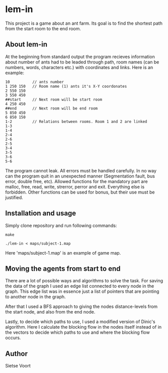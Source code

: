 # lem-in

This project is a game about an ant farm. Its goal is to find the shortest path from the start room to the end room.

## About lem-in

At the beginning from standard output the program recieves information about number of ants had to be leaded through path, room names (can be numbers, words, characters etc.) with coordinates and links. Here is an example:

```
10          // ants number
1 250 150   // Room name (1) ants it's X-Y coordonates
2 550 150
3 550 450
##start     // Next room will be start room
4 250 450
##end       // Next room will be end room
5 850 450
6 850 150
1-2         // Relations between rooms. Room 1 and 2 are linked
1-3
1-4
2-4
2-6
2-5
3-4
3-5
3-6
5-6
```

The program cannot leak. All errors must be handled carefully. In no way can the program quit in an unexpected manner (Segmentation fault, bus error, double free, etc).
Allowed functions for the mandatory part are malloc, free, read, write, strerror, perror and exit. Everything else is forbidden. Other functions can be used for bonus, but their use must be justified.

## Installation and usage

Simply clone repository and run following commands:

```
make

./lem-in < maps/subject-1.map
```
Here 'maps/subject-1.map' is an example of game map.

## Moving the agents from start to end

There are a lot of possible ways and algorithms to solve the task.
For saving the data of the graph I used an edge list connected to every node in the graph.
This edge list was in essence just a list of pointers that are pointing to another node in the graph.

After that I used a BFS approach to giving the nodes distance-levels from the start node, and also from the end node.

Lastly, to decide which paths to use, I used a modified version of Dinic's algorithm. Here I calculate the blocking flow in the nodes itself instead of in the vectors to decide which paths to use and where the blocking flow occurs.

## Author

Sietse Voort



